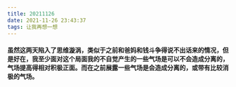 ```yaml
---
title: 20211126
date: 2021-11-26 23:43:37
tags: 让我再想一想
---
```

#### 虽然这两天陷入了思维漩涡，类似于之前和爸妈和钱斗争得说不出话来的情况，但是好在，我至少面对这个局面我的不自觉产生的一些气场是可以不会造成分离的，气场提高得相对积极正面。而在之前展露一些气场是会造成分离的，或带有比较消极的气场。